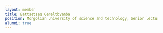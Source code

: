 ```yaml
---
layout: member
title: Battsetseg Gereltbyamba
position: Mongolian University of science and technology, Senior lecturer
alumni: true
---
```

